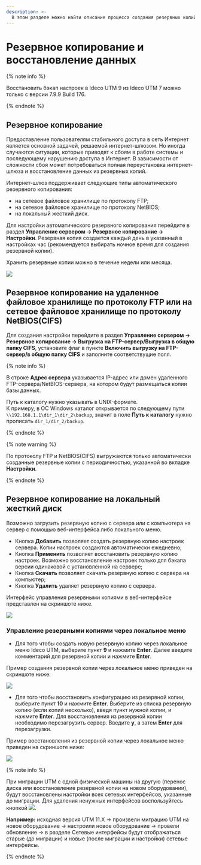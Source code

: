 ```yaml
---
description: >-
  В этом разделе можно найти описание процесса создания резервных копий интернет-шлюза Ideco UTM.
---
```


# Резервное копирование и восстановление данных

{% note info %}

Восстановить бэкап настроек в Ideco UTM 9 из Ideco UTM 7 можно только с версии 7.9.9 Build 176.

{% endnote %}

## Резервное копирование

Предоставление пользователям стабильного доступа в сеть Интернет является основной задачей, решаемой интернет-шлюзом. Но иногда случаются ситуации, которые приводят к сбоям в работе системы и последующему нарушению доступа в Интернет. В зависимости от сложности сбоя может потребоваться полная переустановка интернет-шлюза и восстановление данных из резервных копий. 

Интернет-шлюз поддерживает следующие типы автоматического резервного копирования:

* на сетевое файловое хранилище по протоколу FTP;
* на сетевое файловое хранилище по протоколу NetBIOS;
* на локальный жесткий диск.

Для настройки автоматического резервного копирования перейдите в раздел **Управление сервером -> Резервное копирование -> Настройки**. Резервная копия создается каждый день в указанный в настройках час (рекомендуется выбирать ночное время для создания резервной копии).

Хранить резервные копии можно в течение недели или месяца.

![](../../_images/backup-add.png)

## Резервное копирование на удаленное файловое хранилище по протоколу FTP или на сетевое файловое хранилище по протоколу NetBIOS(CIFS)

Для создания настройки перейдите в раздел **Управление сервером -> Резервное копирование -> Выгрузка на FTP-сервер/Выгрузка в общую папку CIFS**, установите флаг в пункте **Включить выгрузку на FTP-сервер/в общую папку CIFS** и заполните соответствущие поля.

{% note info %}

В строке **Адрес сервера** указывается IP-адрес или домен удаленного FTP-сервера/NetBIOS-сервера, на котором будут размещаться копии базы данных.

Путь к каталогу нужно указывать в UNIX-формате. \
К примеру, в ОС Windows каталог открывается по следующему пути `\\192.168.1.1\dir_1\dir_2\backup`, значит в поле **Путь к каталогу** нужно прописать `dir_1/dir_2/backup`.

{% endnote %}

{% note warning %}

По протоколу FTP и NetBIOS(CIFS) выгружаются только автоматически созданные резервные копии с периодичностью, указанной во вкладке **Настройки**. 

{% endnote %}

## Резервное копирование на локальный жесткий диск

Возможно загрузить резервную копию с сервера или с компьютера на сервер с помощью веб-интерфейса либо локального меню.

* Кнопка **Добавить** позволяет создать резервную копию настроек сервера. Копии настроек создаются автоматически ежедневно;
* Кнопка **Применить** позволяет восстановить резервную копию настроек. Возможно восстановление настроек только для бэкапа версии одинаковой с установленной на сервере;
* Кнопка **Скачать** позволяет скачать резервную копию с сервера на компьютер;
* Кнопка **Удалить** удаляет резервную копию с сервера.

Интерфейс управления резервными копиями в веб-интерфейсе представлен на скриншоте ниже.

![](../../_images/backup-new.png)

### Управление резервными копиями через локальное меню

* Для того чтобы создать новую резервную копию через локальное меню Ideco UTM, выберите пункт **9** и нажмите **Enter**. Далее введите комментарий для резервной копии и нажмите **Enter**.

Пример создания резервной копии через локальное меню приведен на скриншоте ниже:

![](../../_images/local-menu-add-backup.png)

* Для того чтобы восстановить конфигурацию из резервной копии, выберите пункт **10** и нажмите **Enter**. Выберите из списка резервную копию (если копий несколько), введя пункт нужной копии, и нажмите **Enter**. Для восстановления из резервной копии необходимо перезагрузить сервер. Введите **y**, а затем **Enter** для перезагрузки.

Пример восстановления из резервной копии через локальное меню приведен на скриншоте ниже:

![](../../_images/local-menu-recovery.png)

{% note info %}

При миграции UTM с одной физической машины на другую (перенос диска или восстановление резервной копии на новом оборудовании), будут восстановлены настройки всех сетевых интерфейсов, указанные до миграции. Для удаления ненужных интерфейсов воспользуйтесь кнопкой ![](../../_images/delete_icon.png).

**Например:** исходная версия UTM 11.Х -> произвели миграцию UTM на новое оборудование -> настроили новое оборудование -> провели обновление -> в разделе Сетевые интерфейсы будут отображаться старые (до миграции) и новые (после миграции и настройки) сетевые интерфейсы.

{% endnote %}

